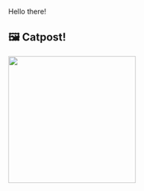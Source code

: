 Hello there!



## 🖼️ Catpost!

<sub>
    <img src="https://cdn2.thecatapi.com/images/592.jpg" height="256">
</sub>

